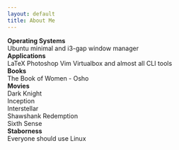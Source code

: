 ```yaml
---
layout: default
title: About Me
---
```

**Operating Systems**  
Ubuntu minimal and i3-gap window manager  
**Applications**  
LaTeX Photoshop Vim Virtualbox and almost all CLI tools  
**Books**  
The Book of Women - Osho  
**Movies**  
Dark Knight  
Inception  
Interstellar  
Shawshank Redemption  
Sixth Sense  
**Staborness**  
Everyone should use Linux  
